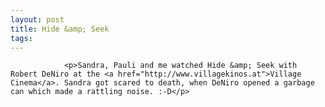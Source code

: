 ```yaml
---
layout: post
title: Hide &amp; Seek
tags:
---
```



                <p>Sandra, Pauli and me watched Hide &amp; Seek with Robert DeNiro at the <a href="http://www.villagekinos.at">Village Cinema</a>. Sandra got scared to death, when DeNiro opened a garbage can which made a rattling noise. :-D</p>

